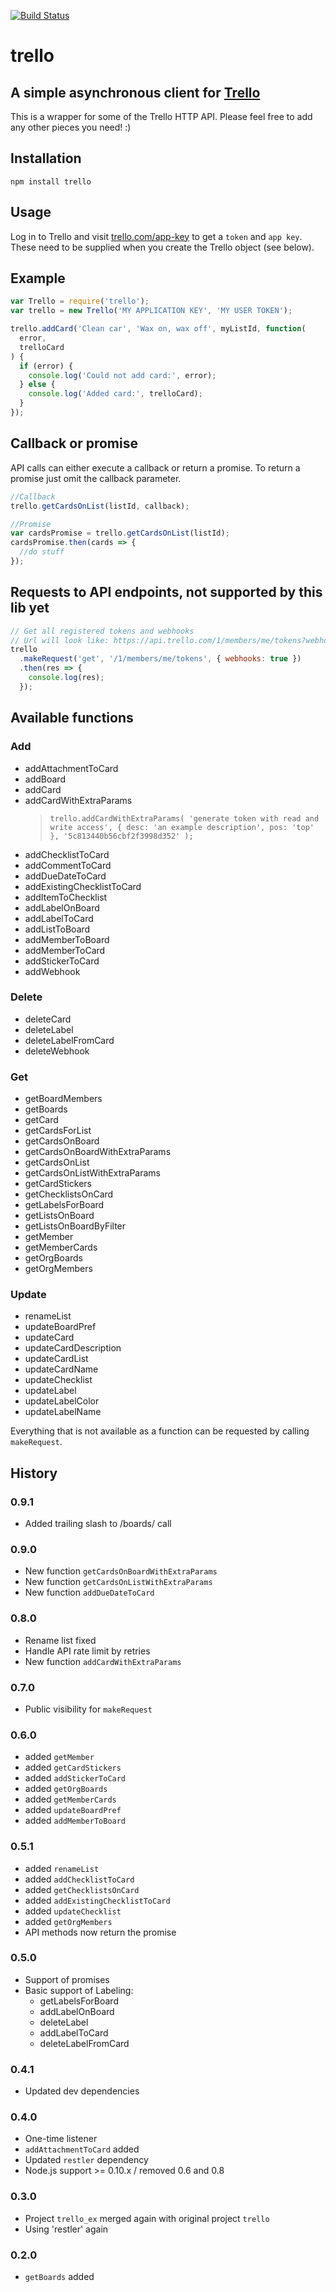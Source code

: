 [![Build Status](https://travis-ci.org/norberteder/trello.svg?branch=master)](https://travis-ci.org/norberteder/trello)

# trello

## A simple asynchronous client for [Trello](http://www.trello.com)

This is a wrapper for some of the Trello HTTP API. Please feel free to add any other pieces you need! :)

## Installation

    npm install trello

## Usage

Log in to Trello and visit [trello.com/app-key](https://trello.com/app-key) to get a `token` and `app key`. These need to be supplied when you create the Trello object (see below).

## Example

```javascript
var Trello = require('trello');
var trello = new Trello('MY APPLICATION KEY', 'MY USER TOKEN');

trello.addCard('Clean car', 'Wax on, wax off', myListId, function(
  error,
  trelloCard
) {
  if (error) {
    console.log('Could not add card:', error);
  } else {
    console.log('Added card:', trelloCard);
  }
});
```

## Callback or promise

API calls can either execute a callback or return a promise. To return a promise just omit the callback parameter.

```javascript
//Callback
trello.getCardsOnList(listId, callback);

//Promise
var cardsPromise = trello.getCardsOnList(listId);
cardsPromise.then(cards => {
  //do stuff
});
```

## Requests to API endpoints, not supported by this lib yet

```javascript
// Get all registered tokens and webhooks
// Url will look like: https://api.trello.com/1/members/me/tokens?webhooks=true&key=YOURKEY&token=YOURTOKEN
trello
  .makeRequest('get', '/1/members/me/tokens', { webhooks: true })
  .then(res => {
    console.log(res);
  });
```

## Available functions

### Add

- addAttachmentToCard
- addBoard
- addCard
- addCardWithExtraParams
  > `
  > trello.addCardWithExtraParams(
      'generate token with read and write access',
      { desc: 'an example description', pos: 'top' },
      '5c813440b56cbf2f3998d352'
  );
  `
- addChecklistToCard
- addCommentToCard
- addDueDateToCard
- addExistingChecklistToCard
- addItemToChecklist
- addLabelOnBoard
- addLabelToCard
- addListToBoard
- addMemberToBoard
- addMemberToCard
- addStickerToCard
- addWebhook

### Delete

- deleteCard
- deleteLabel
- deleteLabelFromCard
- deleteWebhook

### Get

- getBoardMembers
- getBoards
- getCard
- getCardsForList
- getCardsOnBoard
- getCardsOnBoardWithExtraParams
- getCardsOnList
- getCardsOnListWithExtraParams
- getCardStickers
- getChecklistsOnCard
- getLabelsForBoard
- getListsOnBoard
- getListsOnBoardByFilter
- getMember
- getMemberCards
- getOrgBoards
- getOrgMembers

### Update

- renameList
- updateBoardPref
- updateCard
- updateCardDescription
- updateCardList
- updateCardName
- updateChecklist
- updateLabel
- updateLabelColor
- updateLabelName

Everything that is not available as a function can be requested by calling `makeRequest`.

## History

### 0.9.1

- Added trailing slash to /boards/ call

### 0.9.0

- New function `getCardsOnBoardWithExtraParams`
- New function `getCardsOnListWithExtraParams`
- New function `addDueDateToCard`

### 0.8.0

- Rename list fixed
- Handle API rate limit by retries
- New function `addCardWithExtraParams`

### 0.7.0

- Public visibility for `makeRequest`

### 0.6.0

- added `getMember`
- added `getCardStickers`
- added `addStickerToCard`
- added `getOrgBoards`
- added `getMemberCards`
- added `updateBoardPref`
- added `addMemberToBoard`

### 0.5.1

- added `renameList`
- added `addChecklistToCard`
- added `getChecklistsOnCard`
- added `addExistingChecklistToCard`
- added `updateChecklist`
- added `getOrgMembers`
- API methods now return the promise

### 0.5.0

- Support of promises
- Basic support of Labeling:
  - getLabelsForBoard
  - addLabelOnBoard
  - deleteLabel
  - addLabelToCard
  - deleteLabelFromCard

### 0.4.1

- Updated dev dependencies

### 0.4.0

- One-time listener
- `addAttachmentToCard` added
- Updated `restler` dependency
- Node.js support >= 0.10.x / removed 0.6 and 0.8

### 0.3.0

- Project `trello_ex` merged again with original project `trello`
- Using 'restler' again

### 0.2.0

- `getBoards` added
